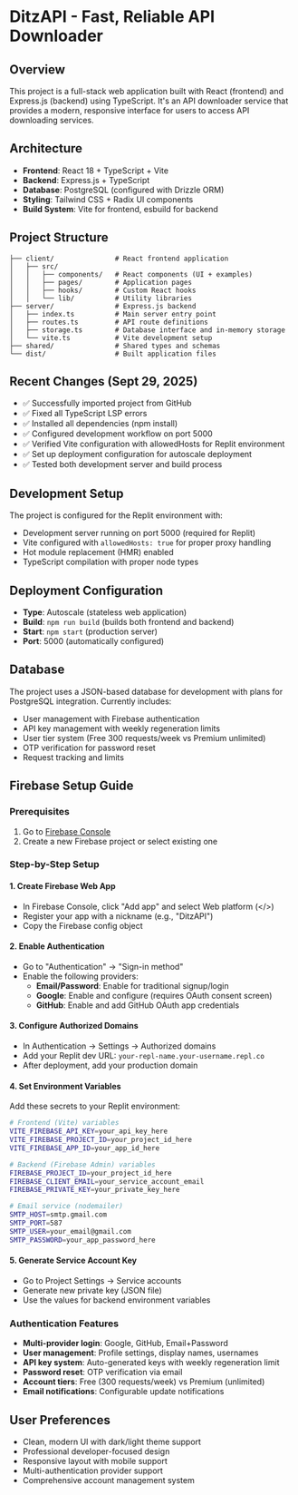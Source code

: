 # DitzAPI - Fast, Reliable API Downloader

## Overview
This project is a full-stack web application built with React (frontend) and Express.js (backend) using TypeScript. It's an API downloader service that provides a modern, responsive interface for users to access API downloading services.

## Architecture
- **Frontend**: React 18 + TypeScript + Vite
- **Backend**: Express.js + TypeScript
- **Database**: PostgreSQL (configured with Drizzle ORM)
- **Styling**: Tailwind CSS + Radix UI components
- **Build System**: Vite for frontend, esbuild for backend

## Project Structure
```
├── client/               # React frontend application
│   ├── src/
│   │   ├── components/   # React components (UI + examples)
│   │   ├── pages/        # Application pages
│   │   ├── hooks/        # Custom React hooks
│   │   └── lib/          # Utility libraries
├── server/               # Express.js backend
│   ├── index.ts          # Main server entry point
│   ├── routes.ts         # API route definitions
│   ├── storage.ts        # Database interface and in-memory storage
│   └── vite.ts           # Vite development setup
├── shared/               # Shared types and schemas
└── dist/                 # Built application files
```

## Recent Changes (Sept 29, 2025)
- ✅ Successfully imported project from GitHub
- ✅ Fixed all TypeScript LSP errors
- ✅ Installed all dependencies (npm install)
- ✅ Configured development workflow on port 5000
- ✅ Verified Vite configuration with allowedHosts for Replit environment
- ✅ Set up deployment configuration for autoscale deployment
- ✅ Tested both development server and build process

## Development Setup
The project is configured for the Replit environment with:
- Development server running on port 5000 (required for Replit)
- Vite configured with `allowedHosts: true` for proper proxy handling
- Hot module replacement (HMR) enabled
- TypeScript compilation with proper node types

## Deployment Configuration
- **Type**: Autoscale (stateless web application)
- **Build**: `npm run build` (builds both frontend and backend)
- **Start**: `npm start` (production server)
- **Port**: 5000 (automatically configured)

## Database
The project uses a JSON-based database for development with plans for PostgreSQL integration. Currently includes:
- User management with Firebase authentication
- API key management with weekly regeneration limits  
- User tier system (Free 300 requests/week vs Premium unlimited)
- OTP verification for password reset
- Request tracking and limits

## Firebase Setup Guide

### Prerequisites
1. Go to [Firebase Console](https://console.firebase.google.com/) 
2. Create a new Firebase project or select existing one

### Step-by-Step Setup

#### 1. Create Firebase Web App
- In Firebase Console, click "Add app" and select Web platform (</>)
- Register your app with a nickname (e.g., "DitzAPI")
- Copy the Firebase config object

#### 2. Enable Authentication
- Go to "Authentication" → "Sign-in method"
- Enable the following providers:
  - **Email/Password**: Enable for traditional signup/login
  - **Google**: Enable and configure (requires OAuth consent screen)
  - **GitHub**: Enable and add GitHub OAuth app credentials

#### 3. Configure Authorized Domains
- In Authentication → Settings → Authorized domains
- Add your Replit dev URL: `your-repl-name.your-username.repl.co`
- After deployment, add your production domain

#### 4. Set Environment Variables
Add these secrets to your Replit environment:
```bash
# Frontend (Vite) variables
VITE_FIREBASE_API_KEY=your_api_key_here
VITE_FIREBASE_PROJECT_ID=your_project_id_here  
VITE_FIREBASE_APP_ID=your_app_id_here

# Backend (Firebase Admin) variables
FIREBASE_PROJECT_ID=your_project_id_here
FIREBASE_CLIENT_EMAIL=your_service_account_email
FIREBASE_PRIVATE_KEY=your_private_key_here

# Email service (nodemailer)
SMTP_HOST=smtp.gmail.com
SMTP_PORT=587
SMTP_USER=your_email@gmail.com
SMTP_PASSWORD=your_app_password_here
```

#### 5. Generate Service Account Key
- Go to Project Settings → Service accounts
- Generate new private key (JSON file)
- Use the values for backend environment variables

### Authentication Features
- **Multi-provider login**: Google, GitHub, Email+Password
- **User management**: Profile settings, display names, usernames
- **API key system**: Auto-generated keys with weekly regeneration limit
- **Password reset**: OTP verification via email
- **Account tiers**: Free (300 requests/week) vs Premium (unlimited)
- **Email notifications**: Configurable update notifications

## User Preferences
- Clean, modern UI with dark/light theme support
- Professional developer-focused design
- Responsive layout with mobile support
- Multi-authentication provider support
- Comprehensive account management system